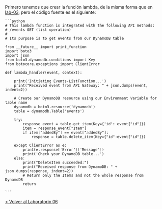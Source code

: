 
Primero tenemos que crear la función lambda, de la misma forma que en [lab-03](../lambda-functions-python/EventsList), pero el código fuente es el siguiente:

	```python
	# This lambda function is integrated with the following API methods:
	# /events GET (list operation)
	#
	# Its purpose is to get events from our DynamoDB table
	
	from __future__ import print_function
	import boto3
	import json
	from boto3.dynamodb.conditions import Key
	from botocore.exceptions import ClientError
	
	def lambda_handler(event, context):
	
	    print('Initiating Events-ListFunction...')
	    print("Received event from API Gateway: " + json.dumps(event, indent=2))
	    
	    # Create our DynamoDB resource using our Environment Variable for table name
	    dynamodb = boto3.resource('dynamodb')
	    table = dynamodb.Table('events')
	
	    try:
	        response_event = table.get_item(Key={'id': event["id"]})
	        item = response_event["Item"]
	        if item["addedBy"] == event["addedBy"]:
	            response = table.delete_item(Key={"id":event["id"]})
	        
	    except ClientError as e:
	        print(e.response['Error']['Message'])
	        print('Check your DynamoDB table...')
	    else:
	        print("DeleteItem succeeded:")
	        print("Received response from DynamoDB: " + json.dumps(response, indent=2))
	        # Return only the Items and not the whole response from DynamoDB
	        return
	
	```


[< Volver al Laboratorio 06 ](../lab-06#crear-endpoint-4)